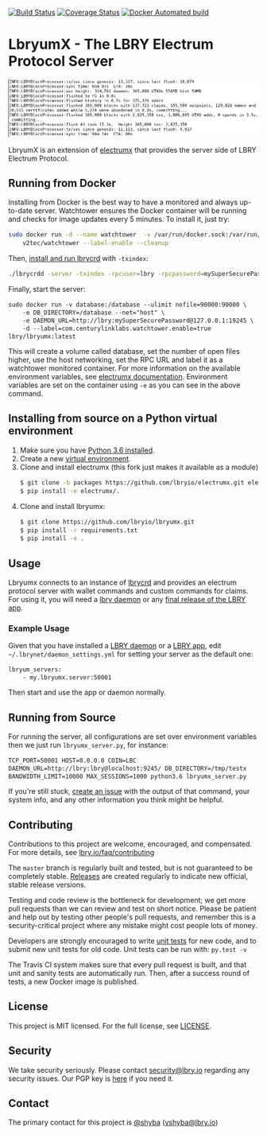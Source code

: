[![Build Status](https://travis-ci.org/lbryio/lbryumx.svg?branch=master)](https://travis-ci.org/lbryio/lbryumx)
[![Coverage Status](https://coveralls.io/repos/github/lbryio/lbryumx/badge.svg)](https://coveralls.io/github/lbryio/lbryumx)
[![Docker Automated build](https://img.shields.io/docker/build/lbry/lbryumx.svg)](https://hub.docker.com/r/lbry/lbryumx/builds/)

# LbryumX - The LBRY Electrum Protocol Server

![LbryumX running](images/screenshot.jpg "LbryumX screenshot")

LbryumX is an extension of [electrumx](https://github.com/kyuupichan/electrumx) that provides the server side of LBRY Electrum Protocol.

## Running from Docker

Installing from Docker is the best way to have a monitored and always up-to-date server. Watchtower ensures the Docker container will be running and checks for image updates every 5 minutes. To install it, just try:
```bash
sudo docker run -d --name watchtower  -v /var/run/docker.sock:/var/run/docker.sock \
    v2tec/watchtower --label-enable --cleanup
```

Then, [install and run lbrycrd](https://github.com/lbryio/lbrycrd#installation) with `-txindex`:
```bash
./lbrycrdd -server -txindex -rpcuser=lbry -rpcpassword=mySuperSecurePassword -port=19245
```

Finally, start the server:
```
sudo docker run -v database:/database --ulimit nofile=90000:90000 \
    -e DB_DIRECTORY=/database --net="host" \
    -e DAEMON_URL=http://lbry:mySuperSecurePassword@127.0.0.1:19245 \
    -d --label=com.centurylinklabs.watchtower.enable=true lbry/lbryumx:latest
```

This will create a volume called database, set the number of open files higher, use the host networking, set the RPC URL and label it as a watchtower monitored container. For more information on the available environment variables, see [electrumx documentation](https://electrumx.readthedocs.io/en/latest/environment.html). Environment variables are set on the container using `-e` as you can see in the above command.

## Installing from source on a Python virtual environment

1. Make sure you have [Python 3.6 installed](https://docs.python.org/3/using/windows.html#installing-python).
2. Create a new [virtual environment](http://docs.python-guide.org/en/latest/dev/virtualenvs/).
3. Clone and install electrumx (this fork just makes it available as a module)
    ```bash
    $ git clone -b packages https://github.com/lbryio/electrumx.git electrumx
    $ pip install -e electrumx/.
    ```
4. Clone and install lbryumx:
    ```bash
    $ git clone https://github.com/lbryio/lbryumx.git
    $ pip install -r requirements.txt
    $ pip install -e .
    ```

## Usage

Lbryumx connects to an instance of [lbrycrd](https://github.com/lbryio/lbrycrd#installation) and provides an electrum protocol server with wallet commands and custom commands for claims. For using it, you will need a [lbry daemon](https://github.com/lbryio/lbry/tree/master/lbrynet) or any [final release of the LBRY app](https://lbry.io/get).

### Example Usage

Given that you have installed a [LBRY daemon](https://github.com/lbryio/lbry/tree/master/lbrynet) or a [LBRY app](https://lbry.io/get), edit `~/.lbrynet/daemon_settings.yml` for setting your server as the default one:
```
lbryum_servers:
    - my.lbryumx.server:50001
```
Then start and use the app or daemon normally.

## Running from Source

For running the server, all configurations are set over environment variables then we just run `lbryumx_server.py`, for instance:
```
TCP_PORT=50001 HOST=0.0.0.0 COIN=LBC DAEMON_URL=http://lbry:lbry@localhost:9245/ DB_DIRECTORY=/tmp/testx BANDWIDTH_LIMIT=10000 MAX_SESSIONS=1000 python3.6 lbryumx_server.py
```

If you're still stuck, [create an issue](https://github.com/lbryio/lbryumx/issues/new) with the output of that command, your system info, and any other information you think might be helpful.

## Contributing

Contributions to this project are welcome, encouraged, and compensated. For more details, see [lbry.io/faq/contributing](https://lbry.io/faq/contributing)

The `master` branch is regularly built and tested, but is not guaranteed to be
completely stable. [Releases](https://github.com/lbryio/lbryumx/releases) are created
regularly to indicate new official, stable release versions.

Testing and code review is the bottleneck for development; we get more pull
requests than we can review and test on short notice. Please be patient and help out by testing
other people's pull requests, and remember this is a security-critical project where any mistake might cost people
lots of money.

Developers are strongly encouraged to write [unit tests](/doc/unit-tests.md) for new code, and to
submit new unit tests for old code. Unit tests can be run with: `py.test -v`

The Travis CI system makes sure that every pull request is built, and that unit and sanity tests are automatically run. Then, after a success round of tests, a new Docker image is published.

## License

This project is MIT licensed. For the full license, see [LICENSE](LICENSE).

## Security

We take security seriously. Please contact security@lbry.io regarding any security issues.
Our PGP key is [here](https://keybase.io/lbry/key.asc) if you need it.

## Contact

The primary contact for this project is [@shyba](https://github.com/shyba) (vshyba@lbry.io)
